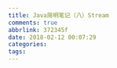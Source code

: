 ```yaml
---
title: Java简明笔记（八）Stream
comments: true
abbrlink: 372345f
date: 2018-02-12 00:07:29
categories:
tags:
---
```

